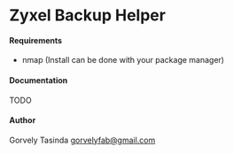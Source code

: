 # Zyxel Backup Helper


#### Requirements

* nmap (Install can be done with your package manager)

#### Documentation

TODO

#### Author
Gorvely Tasinda <gorvelyfab@gmail.com>
